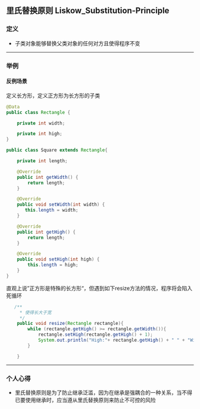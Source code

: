 ﻿## 里氏替换原则 Liskow_Substitution-Principle

### 定义

- 子类对象能够替换父类对象的任何对方且使得程序不变

------
### 举例

#### 反例场景

定义长方形，定义正方形为长方形的子类

```java
@Data
public class Rectangle {

    private int width;

    private int high;
}

public class Square extends Rectangle{

    private int length;

    @Override
    public int getWidth() {
        return length;
    }

    @Override
    public void setWidth(int width) {
       this.length = width;
    }

    @Override
    public int getHigh() {
        return length;
    }

    @Override
    public void setHigh(int high) {
        this.length = high;
    }
}
```

直观上说”正方形是特殊的长方形“，但遇到如下resize方法的情况，程序将会陷入死循环

```java
   /**
     * 使得长大于宽
     */
    public void resize(Rectangle rectangle){
        while (rectangle.getHigh() >= rectangle.getWidth()){
            rectangle.setHigh(rectangle.getHigh() + 1);
            System.out.println("High:"+ rectangle.getHigh() + " " + "Width:"+ rectangle.getWidth());
        }

    }
```

------

### 个人心得

- 里氏替换原则是为了防止继承泛滥，因为在继承是强耦合的一种关系，当不得已要使用继承时，应当遵从里氏替换原则来防止不可控的风险


